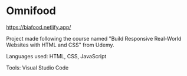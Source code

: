 # Omnifood

https://biafood.netlify.app/

Project made following the course named "Build Responsive Real-World Websites with HTML and CSS" from Udemy.

Languages used: HTML, CSS, JavaScript

Tools: Visual Studio Code
